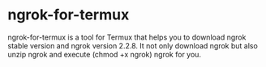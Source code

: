 # ngrok-for-termux
ngrok-for-termux is a tool for Termux that helps you to download ngrok stable version and ngrok version 2.2.8.
It not only download ngrok but also unzip ngrok and execute (chmod +x ngrok) ngrok for you.
